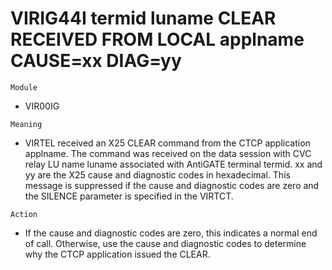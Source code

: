 # VIRIG44I termid luname CLEAR RECEIVED FROM LOCAL applname CAUSE=xx DIAG=yy

`Module`
- VIR00IG

`Meaning`
- VIRTEL received an X25 CLEAR command from the CTCP application applname. The command was received on the data session with CVC relay LU name luname associated with AntiGATE terminal termid. xx and yy are the X25 cause and diagnostic codes in hexadecimal. This message is suppressed if the cause and diagnostic codes are zero and the SILENCE parameter is specified in the VIRTCT.

`Action`
- If the cause and diagnostic codes are zero, this indicates a normal end of call. Otherwise, use the cause and diagnostic codes to determine why the CTCP application issued the CLEAR.
